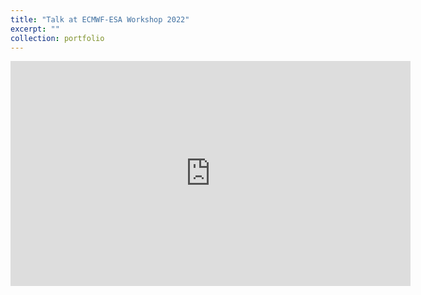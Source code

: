```yaml
---
title: "Talk at ECMWF-ESA Workshop 2022"
excerpt: ""
collection: portfolio
---
```



<div id="small, myiframe">
            <iframe src="https://player.vimeo.com/video/771675907/a62e4a77f1" width="640" height="360" frameborder="0" allow="autoplay; fullscreen" allowfullscreen></iframe>            
</div>